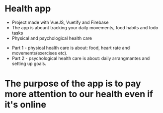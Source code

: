 # Health app
* Project made with VueJS, Vuetify and Firebase
* The app is abount tracking your daily movements, food habits and todo tasks
* Physical and psychological health care
- Part 1 - physical health care  is about: food, heart rate and movements(exercises etc).
- Part 2 - psychological health care is about: daily arrangmantes and setting up goals.

# The purpose of the app is to pay more attention to our health even if it's online


